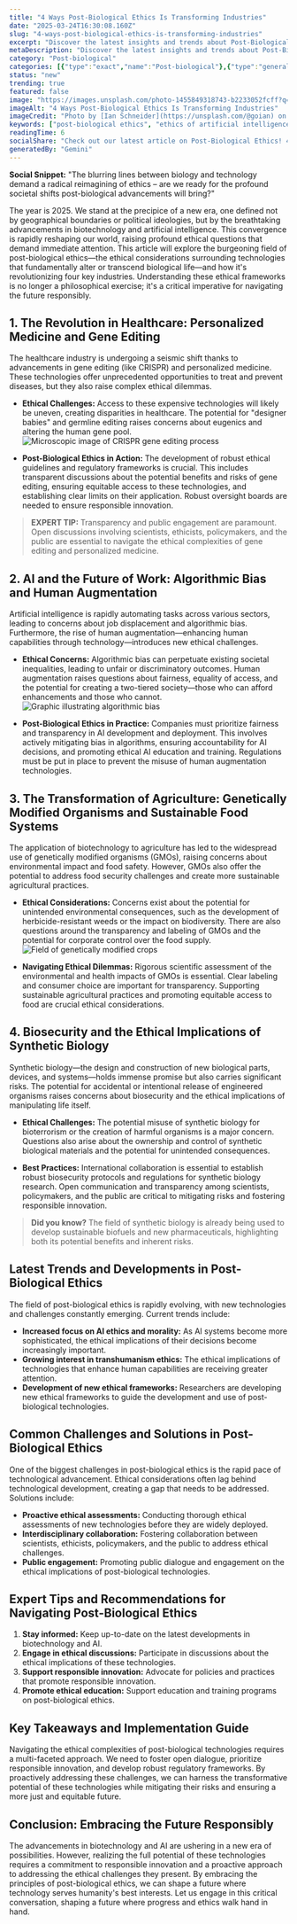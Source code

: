 ```yaml
---
title: "4 Ways Post-Biological Ethics Is Transforming Industries"
date: "2025-03-24T16:30:08.160Z"
slug: "4-ways-post-biological-ethics-is-transforming-industries"
excerpt: "Discover the latest insights and trends about Post-Biological Ethics. This comprehensive guide covers everything you need to know about Post-Biological Ethics in 2025."
metaDescription: "Discover the latest insights and trends about Post-Biological Ethics. This comprehensive guide covers everything you need to know about Post-Biological Eth..."
category: "Post-biological"
categories: [{"type":"exact","name":"Post-biological"},{"type":"general","name":"Philosophy"},{"type":"medium","name":"Bioethics"},{"type":"specific","name":"Artificial Intelligence"},{"type":"niche","name":"Algorithmic Bias"}]
status: "new"
trending: true
featured: false
image: "https://images.unsplash.com/photo-1455849318743-b2233052fcff?q=85&w=1200&fit=max&fm=webp&auto=compress"
imageAlt: "4 Ways Post-Biological Ethics Is Transforming Industries"
imageCredit: "Photo by [Ian Schneider](https://unsplash.com/@goian) on Unsplash"
keywords: ["post-biological ethics", "ethics of artificial intelligence", "transhumanism ethics", "bioethics future", "post-human ethics", "ethical implications of genetic engineering", "future of bioethics", "AI ethics and morality", "post-biological life ethics", "best practices in post-biological ethics"]
readingTime: 6
socialShare: "Check out our latest article on Post-Biological Ethics! 4 Ways Post-Biological Ethics Is Transforming Industries #post-biological ethics #ethics of artificial intelligence #transhumanism ethics"
generatedBy: "Gemini"
---
```




**Social Snippet:**  "The blurring lines between biology and technology demand a radical reimagining of ethics – are we ready for the profound societal shifts post-biological advancements will bring?"

The year is 2025.  We stand at the precipice of a new era, one defined not by geographical boundaries or political ideologies, but by the breathtaking advancements in biotechnology and artificial intelligence.  This convergence is rapidly reshaping our world, raising profound ethical questions that demand immediate attention.  This article will explore the burgeoning field of post-biological ethics—the ethical considerations surrounding technologies that fundamentally alter or transcend biological life—and how it's revolutionizing four key industries.  Understanding these ethical frameworks is no longer a philosophical exercise; it's a critical imperative for navigating the future responsibly.

## 1. The Revolution in Healthcare: Personalized Medicine and Gene Editing

The healthcare industry is undergoing a seismic shift thanks to advancements in gene editing (like CRISPR) and personalized medicine.  These technologies offer unprecedented opportunities to treat and prevent diseases, but they also raise complex ethical dilemmas.

*   **Ethical Challenges:**  Access to these expensive technologies will likely be uneven, creating disparities in healthcare. The potential for "designer babies" and germline editing raises concerns about eugenics and altering the human gene pool.  ![Microscopic image of CRISPR gene editing process](https://images.unsplash.com/photo-1451187580459-43490279c0fa?q=85&w=1200&fit=max&fm=webp&auto=compress)

*   **Post-Biological Ethics in Action:**  The development of robust ethical guidelines and regulatory frameworks is crucial.  This includes transparent discussions about the potential benefits and risks of gene editing, ensuring equitable access to these technologies, and establishing clear limits on their application.  Robust oversight boards are needed to ensure responsible innovation.

> **EXPERT TIP:**  Transparency and public engagement are paramount.  Open discussions involving scientists, ethicists, policymakers, and the public are essential to navigate the ethical complexities of gene editing and personalized medicine.

## 2.  AI and the Future of Work:  Algorithmic Bias and Human Augmentation

Artificial intelligence is rapidly automating tasks across various sectors, leading to concerns about job displacement and algorithmic bias.  Furthermore, the rise of human augmentation—enhancing human capabilities through technology—introduces new ethical challenges.

*   **Ethical Concerns:** Algorithmic bias can perpetuate existing societal inequalities, leading to unfair or discriminatory outcomes.  Human augmentation raises questions about fairness, equality of access, and the potential for creating a two-tiered society—those who can afford enhancements and those who cannot. ![Graphic illustrating algorithmic bias](https://images.unsplash.com/photo-1484417894907-623942c8ee29?q=85&w=1200&fit=max&fm=webp&auto=compress)

*   **Post-Biological Ethics in Practice:**  Companies must prioritize fairness and transparency in AI development and deployment.  This involves actively mitigating bias in algorithms, ensuring accountability for AI decisions, and promoting ethical AI education and training.  Regulations must be put in place to prevent the misuse of human augmentation technologies.

## 3.  The Transformation of Agriculture: Genetically Modified Organisms and Sustainable Food Systems

The application of biotechnology to agriculture has led to the widespread use of genetically modified organisms (GMOs), raising concerns about environmental impact and food safety.  However, GMOs also offer the potential to address food security challenges and create more sustainable agricultural practices.

*   **Ethical Considerations:**  Concerns exist about the potential for unintended environmental consequences, such as the development of herbicide-resistant weeds or the impact on biodiversity.  There are also questions around the transparency and labeling of GMOs and the potential for corporate control over the food supply. ![Field of genetically modified crops](https://images.unsplash.com/photo-1517976487492-5750f3195933?q=85&w=1200&fit=max&fm=webp&auto=compress)

*   **Navigating Ethical Dilemmas:**  Rigorous scientific assessment of the environmental and health impacts of GMOs is essential.  Clear labeling and consumer choice are important for transparency.  Supporting sustainable agricultural practices and promoting equitable access to food are crucial ethical considerations.

## 4.  Biosecurity and the Ethical Implications of Synthetic Biology

Synthetic biology—the design and construction of new biological parts, devices, and systems—holds immense promise but also carries significant risks.  The potential for accidental or intentional release of engineered organisms raises concerns about biosecurity and the ethical implications of manipulating life itself.

*   **Ethical Challenges:**  The potential misuse of synthetic biology for bioterrorism or the creation of harmful organisms is a major concern.  Questions also arise about the ownership and control of synthetic biological materials and the potential for unintended consequences. 

*   **Best Practices:**  International collaboration is essential to establish robust biosecurity protocols and regulations for synthetic biology research.  Open communication and transparency among scientists, policymakers, and the public are critical to mitigating risks and fostering responsible innovation.

> **Did you know?**  The field of synthetic biology is already being used to develop sustainable biofuels and new pharmaceuticals, highlighting both its potential benefits and inherent risks.

## Latest Trends and Developments in Post-Biological Ethics

The field of post-biological ethics is rapidly evolving, with new technologies and challenges constantly emerging.  Current trends include:

*   **Increased focus on AI ethics and morality:**  As AI systems become more sophisticated, the ethical implications of their decisions become increasingly important.
*   **Growing interest in transhumanism ethics:**  The ethical implications of technologies that enhance human capabilities are receiving greater attention.
*   **Development of new ethical frameworks:**  Researchers are developing new ethical frameworks to guide the development and use of post-biological technologies.

## Common Challenges and Solutions in Post-Biological Ethics

One of the biggest challenges in post-biological ethics is the rapid pace of technological advancement.  Ethical considerations often lag behind technological development, creating a gap that needs to be addressed.  Solutions include:

*   **Proactive ethical assessments:** Conducting thorough ethical assessments of new technologies before they are widely deployed.
*   **Interdisciplinary collaboration:** Fostering collaboration between scientists, ethicists, policymakers, and the public to address ethical challenges.
*   **Public engagement:**  Promoting public dialogue and engagement on the ethical implications of post-biological technologies.

## Expert Tips and Recommendations for Navigating Post-Biological Ethics

1.  **Stay informed:**  Keep up-to-date on the latest developments in biotechnology and AI.
2.  **Engage in ethical discussions:** Participate in discussions about the ethical implications of these technologies.
3.  **Support responsible innovation:** Advocate for policies and practices that promote responsible innovation.
4.  **Promote ethical education:**  Support education and training programs on post-biological ethics.

## Key Takeaways and Implementation Guide

Navigating the ethical complexities of post-biological technologies requires a multi-faceted approach.  We need to foster open dialogue, prioritize responsible innovation, and develop robust regulatory frameworks. By proactively addressing these challenges, we can harness the transformative potential of these technologies while mitigating their risks and ensuring a more just and equitable future.

## Conclusion: Embracing the Future Responsibly

The advancements in biotechnology and AI are ushering in a new era of possibilities.  However, realizing the full potential of these technologies requires a commitment to responsible innovation and a proactive approach to addressing the ethical challenges they present.  By embracing the principles of post-biological ethics, we can shape a future where technology serves humanity's best interests.  Let us engage in this critical conversation, shaping a future where progress and ethics walk hand in hand.
